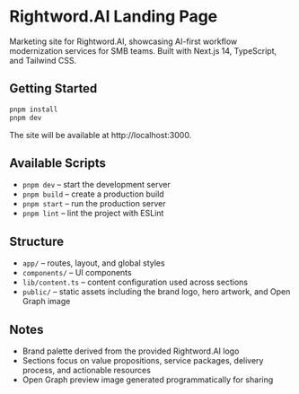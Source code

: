 # Rightword.AI Landing Page

Marketing site for Rightword.AI, showcasing AI-first workflow modernization services for SMB teams. Built with Next.js 14, TypeScript, and Tailwind CSS.

## Getting Started

```bash
pnpm install
pnpm dev
```

The site will be available at http://localhost:3000.

## Available Scripts

- `pnpm dev` – start the development server
- `pnpm build` – create a production build
- `pnpm start` – run the production server
- `pnpm lint` – lint the project with ESLint

## Structure

- `app/` – routes, layout, and global styles
- `components/` – UI components
- `lib/content.ts` – content configuration used across sections
- `public/` – static assets including the brand logo, hero artwork, and Open Graph image

## Notes

- Brand palette derived from the provided Rightword.AI logo
- Sections focus on value propositions, service packages, delivery process, and actionable resources
- Open Graph preview image generated programmatically for sharing
